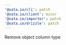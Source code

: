 ```yaml
---
'@xata.io/cli': patch
'@xata.io/client': minor
'@xata.io/importer': patch
'@xata.io/drizzle': patch
---
```


Remove object column type
